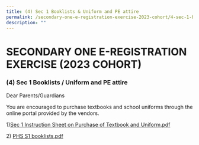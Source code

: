 ```yaml
---
title: (4) Sec 1 Booklists & Uniform and PE attire
permalink: /secondary-one-e-registration-exercise-2023-cohort/4-sec-1-booklists-n-uniform-and-pe-attire/
description: ""
---
```

# **SECONDARY ONE E-REGISTRATION EXERCISE (2023 COHORT)**

### (4) Sec 1 Booklists / Uniform and PE attire

Dear Parents/Guardians

You are encouraged to purchase textbooks and school uniforms through the online portal provided by the vendors.

1)[Sec 1 Instruction Sheet on Purchase of Textbook and Uniform.pdf](/files/Sec%201%20Instruction%20Sheet%20on%20Purchase%20of%20Textbook%20and%20Uniform.pdf) 

2) [PHS S1 booklists.pdf](/files/Copy%20of%20Final%20PHS%20S1%20booklists.pdf)